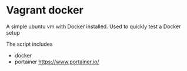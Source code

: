 # Vagrant docker

A simple ubuntu vm with Docker installed.
Used to quickly test a Docker setup

The script includes
- docker
- portainer https://www.portainer.io/
